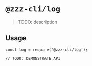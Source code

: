 # `@zzz-cli/log`

> TODO: description

## Usage

```
const log = require('@zzz-cli/log');

// TODO: DEMONSTRATE API
```
